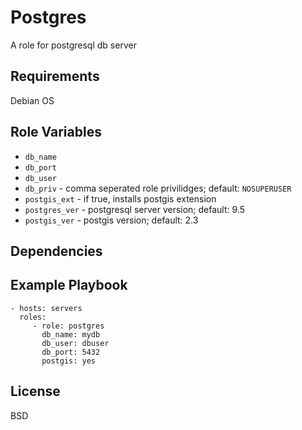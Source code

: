 Postgres
=========

A role for postgresql db server

Requirements
------------

Debian OS

Role Variables
--------------

- `db_name`
- `db_port`
- `db_user`
- `db_priv` - comma seperated role privilidges; default: `NOSUPERUSER` 
- `postgis_ext` - if true, installs postgis extension
- `postgres_ver` - postgresql server version; default: 9.5
- `postgis_ver` - postgis version; default: 2.3

Dependencies
------------


Example Playbook
----------------

    - hosts: servers
      roles:
         - role: postgres
           db_name: mydb
           db_user: dbuser
           db_port: 5432
           postgis: yes

License
-------

BSD
